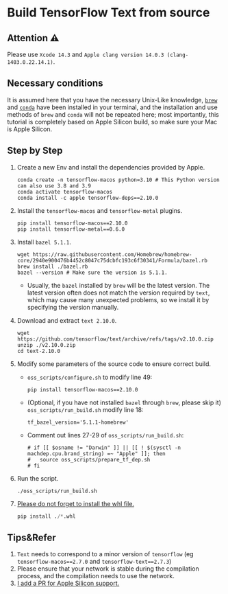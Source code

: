 # Build TensorFlow Text from source

## Attention ⚠️

Please use `Xcode 14.3` and `Apple clang version 14.0.3 (clang-1403.0.22.14.1)`.

## Necessary conditions

It is assumed here that you have the necessary Unix-Like knowledge, [`brew`](https://brew.sh) and [`conda`](https://github.com/conda-forge/miniforge) have been installed in your terminal, and the installation and use methods of `brew` and `conda` will not be repeated here; most importantly, this tutorial is completely based on Apple Silicon build, so make sure your Mac is Apple Silicon.

## Step by Step

1. Create a new Env and install the dependencies provided by Apple.

   ```shell
   conda create -n tensorflow-macos python=3.10 # This Python version can also use 3.8 and 3.9
   conda activate tensorflow-macos
   conda install -c apple tensorflow-deps==2.10.0
   ````

2. Install the `tensorflow-macos` and `tensorflow-metal` plugins.

   ```shell
   pip install tensorflow-macos==2.10.0
   pip install tensorflow-metal==0.6.0
   ````

3. Install `bazel 5.1.1`.

   ```shell
   wget https://raw.githubusercontent.com/Homebrew/homebrew-core/2940e900476b4452c8047c75dcbfc193c6f30341/Formula/bazel.rb
   brew install ./bazel.rb
   bazel --version # Make sure the version is 5.1.1.
   ````

   * Usually, the `bazel` installed by `brew` will be the latest version. The latest version often does not match the version required by `text`, which may cause many unexpected problems, so we install it by specifying the version manually.

4. Download and extract `text 2.10.0`.

   ```shell
   wget https://github.com/tensorflow/text/archive/refs/tags/v2.10.0.zip
   unzip ./v2.10.0.zip
   cd text-2.10.0
   ````

5. Modify some parameters of the source code to ensure correct build.

   * `oss_scripts/configure.sh` to modify line 49:

     ```shell
     pip install tensorflow-macos==2.10.0
     ````
     
   * (Optional, if you have not installed `bazel` through `brew`, please skip it) `oss_scripts/run_build.sh` modify line 18:

     ```shell
     tf_bazel_version='5.1.1-homebrew'
     ```

   * Comment out lines 27-29 of `oss_scripts/run_build.sh`:

     ```shell
     # if [[ $osname != "Darwin" ]] || [[ ! $(sysctl -n machdep.cpu.brand_string) =~ "Apple" ]]; then
     #   source oss_scripts/prepare_tf_dep.sh
     # fi
     ```

6. Run the script.

   ```shell
   ./oss_scripts/run_build.sh
   ````

7. [Please do not forget to install the whl file.](https://github.com/sun1638650145/Libraries-and-Extensions-for-TensorFlow-for-Apple-Silicon/issues/2)

   ```python
   pip install ./*.whl
   ```

## Tips&Refer

1. `Text` needs to correspond to a minor version of `tensorflow` (eg `tensorflow-macos==2.7.0` and `tensorflow-text==2.7.3`)
2. Please ensure that your network is stable during the compilation process, and the compilation needs to use the network.
3. [I add a PR for Apple Silicon support.](https://github.com/tensorflow/text/pull/756)
